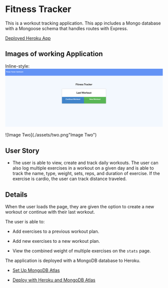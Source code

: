 # Fitness Tracker

This is a workout tracking application. This app includes a Mongo database with a Mongoose schema that handles routes with Express.

[Deployed Heroku App](https://fitness-application-idallas93.herokuapp.com/ "Deployed Heroku App")

## Images of working Application
Inline-style: 
![Image One](./assets/one.png "Image One")

![Image Two](./assets/two.png"Image Two")




## User Story

* The user is able to view, create and track daily workouts. The user can also log multiple exercises in a workout on a given day and is able to track the name, type, weight, sets, reps, and duration of exercise. If the exercise is cardio, the user can track distance traveled.

## Details

When the user loads the page, they are given the option to create a new workout or continue with their last workout.

The user is able to:

  * Add exercises to a previous workout plan.

  * Add new exercises to a new workout plan.

  * View the combined weight of multiple exercises on the `stats` page.

The application is deployed with a MongoDB database to Heroku.
  * [Set Up MongoDB Atlas](../04-Important/MongoAtlas-Setup.md)

  * [Deploy with Heroku and MongoDB Atlas](../04-Important/MongoAtlas-Deploy.md)


